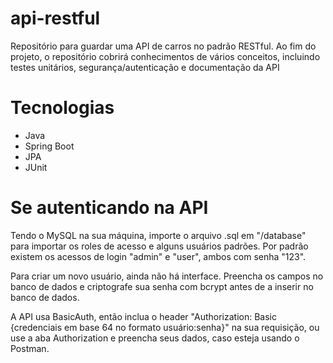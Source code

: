 # api-restful
Repositório para guardar uma API de carros no padrão RESTful.
Ao fim do projeto, o repositório cobrirá conhecimentos de vários conceitos, incluindo testes unitários, segurança/autenticação e documentação da API

# Tecnologias
- Java
- Spring Boot
- JPA
- JUnit

# Se autenticando na API
Tendo o MySQL na sua máquina, importe o arquivo .sql em "/database" para importar os roles de acesso e alguns usuários padrões.
Por padrão existem os acessos de login "admin" e "user", ambos com senha "123".

Para criar um novo usuário, ainda não há interface. Preencha os campos no banco de dados e criptografe sua senha com bcrypt antes de a inserir no banco de dados. 

A API usa BasicAuth, então inclua o header "Authorization: Basic {credenciais em base 64 no formato usuário:senha}" na sua requisição, ou use a aba Authorization e preencha seus dados, caso esteja usando o Postman.